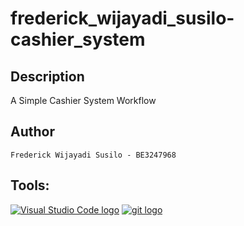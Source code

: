 # frederick_wijayadi_susilo-cashier_system

## Description

A Simple Cashier System Workflow

## Author

`Frederick Wijayadi Susilo - BE3247968`

## Tools:

<div style:"display: flex">
  <a href="https://www.linkedin.com/in/frederick-wijayadi-susilo/" target="_blank"><img src="https://img.shields.io/badge/VS%20Code-282C34?logo=visual-studio-code&logoColor=007ACC" alt="Visual Studio Code logo" title="Visual Studio Code"/></a>
  <a href="https://www.instagram.com/fred.erickw/?hl=id" target="_blank"><img src="https://img.shields.io/badge/git-282C34?logo=git&logoColor=F05032" alt="git logo" title="git"/></a>
</div>
